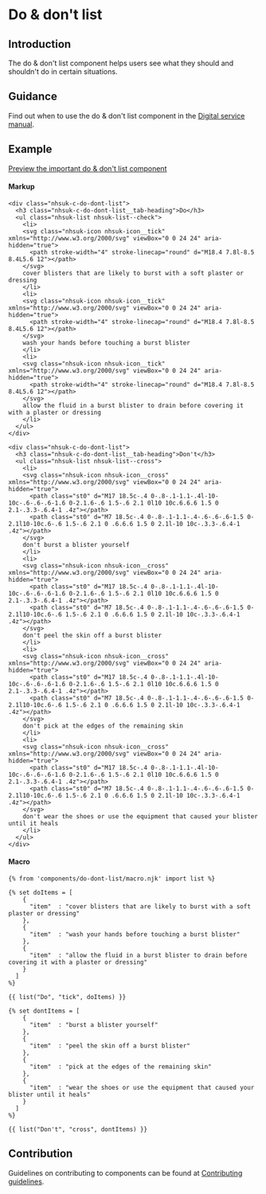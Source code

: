 # Do & don't list

## Introduction

The do & don't list component helps users see what they should and shouldn't do in certain situations.

## Guidance

Find out when to use the do & don't list component in the [Digital service manual](https://beta.nhs.uk/service-manual/patterns/do-and-dont-lists/).

## Example

[Preview the important do & don't list component]()

#### Markup

    <div class="nhsuk-c-do-dont-list">
      <h3 class="nhsuk-c-do-dont-list__tab-heading">Do</h3>
      <ul class="nhsuk-list nhsuk-list--check">
        <li>
        <svg class="nhsuk-icon nhsuk-icon__tick" xmlns="http://www.w3.org/2000/svg" viewBox="0 0 24 24" aria-hidden="true">
          <path stroke-width="4" stroke-linecap="round" d="M18.4 7.8l-8.5 8.4L5.6 12"></path>
        </svg>
        cover blisters that are likely to burst with a soft plaster or dressing
        </li>
        <li>
        <svg class="nhsuk-icon nhsuk-icon__tick" xmlns="http://www.w3.org/2000/svg" viewBox="0 0 24 24" aria-hidden="true">
          <path stroke-width="4" stroke-linecap="round" d="M18.4 7.8l-8.5 8.4L5.6 12"></path>
        </svg>
        wash your hands before touching a burst blister
        </li>
        <li>
        <svg class="nhsuk-icon nhsuk-icon__tick" xmlns="http://www.w3.org/2000/svg" viewBox="0 0 24 24" aria-hidden="true">
          <path stroke-width="4" stroke-linecap="round" d="M18.4 7.8l-8.5 8.4L5.6 12"></path>
        </svg>
        allow the fluid in a burst blister to drain before covering it with a plaster or dressing
        </li>
      </ul>
    </div>

    <div class="nhsuk-c-do-dont-list">
      <h3 class="nhsuk-c-do-dont-list__tab-heading">Don't</h3>
      <ul class="nhsuk-list nhsuk-list--cross">
        <li>
        <svg class="nhsuk-icon nhsuk-icon__cross" xmlns="http://www.w3.org/2000/svg" viewBox="0 0 24 24" aria-hidden="true">
          <path class="st0" d="M17 18.5c-.4 0-.8-.1-1.1-.4l-10-10c-.6-.6-.6-1.6 0-2.1.6-.6 1.5-.6 2.1 0l10 10c.6.6.6 1.5 0 2.1-.3.3-.6.4-1 .4z"></path>
          <path class="st0" d="M7 18.5c-.4 0-.8-.1-1.1-.4-.6-.6-.6-1.5 0-2.1l10-10c.6-.6 1.5-.6 2.1 0 .6.6.6 1.5 0 2.1l-10 10c-.3.3-.6.4-1 .4z"></path>
        </svg>
        don't burst a blister yourself
        </li>
        <li>
        <svg class="nhsuk-icon nhsuk-icon__cross" xmlns="http://www.w3.org/2000/svg" viewBox="0 0 24 24" aria-hidden="true">
          <path class="st0" d="M17 18.5c-.4 0-.8-.1-1.1-.4l-10-10c-.6-.6-.6-1.6 0-2.1.6-.6 1.5-.6 2.1 0l10 10c.6.6.6 1.5 0 2.1-.3.3-.6.4-1 .4z"></path>
          <path class="st0" d="M7 18.5c-.4 0-.8-.1-1.1-.4-.6-.6-.6-1.5 0-2.1l10-10c.6-.6 1.5-.6 2.1 0 .6.6.6 1.5 0 2.1l-10 10c-.3.3-.6.4-1 .4z"></path>
        </svg>
        don't peel the skin off a burst blister
        </li>
        <li>
        <svg class="nhsuk-icon nhsuk-icon__cross" xmlns="http://www.w3.org/2000/svg" viewBox="0 0 24 24" aria-hidden="true">
          <path class="st0" d="M17 18.5c-.4 0-.8-.1-1.1-.4l-10-10c-.6-.6-.6-1.6 0-2.1.6-.6 1.5-.6 2.1 0l10 10c.6.6.6 1.5 0 2.1-.3.3-.6.4-1 .4z"></path>
          <path class="st0" d="M7 18.5c-.4 0-.8-.1-1.1-.4-.6-.6-.6-1.5 0-2.1l10-10c.6-.6 1.5-.6 2.1 0 .6.6.6 1.5 0 2.1l-10 10c-.3.3-.6.4-1 .4z"></path>
        </svg>
        don't pick at the edges of the remaining skin
        </li>
        <li>
        <svg class="nhsuk-icon nhsuk-icon__cross" xmlns="http://www.w3.org/2000/svg" viewBox="0 0 24 24" aria-hidden="true">
          <path class="st0" d="M17 18.5c-.4 0-.8-.1-1.1-.4l-10-10c-.6-.6-.6-1.6 0-2.1.6-.6 1.5-.6 2.1 0l10 10c.6.6.6 1.5 0 2.1-.3.3-.6.4-1 .4z"></path>
          <path class="st0" d="M7 18.5c-.4 0-.8-.1-1.1-.4-.6-.6-.6-1.5 0-2.1l10-10c.6-.6 1.5-.6 2.1 0 .6.6.6 1.5 0 2.1l-10 10c-.3.3-.6.4-1 .4z"></path>
        </svg>
        don't wear the shoes or use the equipment that caused your blister until it heals
        </li>
      </ul>
    </div>


#### Macro

    {% from 'components/do-dont-list/macro.njk' import list %}

    {% set doItems = [
        {
          "item"  : "cover blisters that are likely to burst with a soft plaster or dressing"
        },
        {
          "item"  : "wash your hands before touching a burst blister"
        },
        {
          "item"  : "allow the fluid in a burst blister to drain before covering it with a plaster or dressing"
        }
      ]
    %}

    {{ list("Do", "tick", doItems) }}

    {% set dontItems = [
        {
          "item"  : "burst a blister yourself"
        },
        {
          "item"  : "peel the skin off a burst blister"
        },
        {
          "item"  : "pick at the edges of the remaining skin"
        },
        {
          "item"  : "wear the shoes or use the equipment that caused your blister until it heals"
        }
      ]
    %}

    {{ list("Don't", "cross", dontItems) }}

## Contribution

Guidelines on contributing to components can be found at [Contributing guidelines]().
